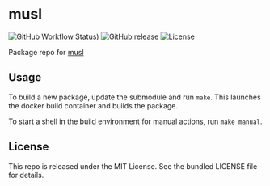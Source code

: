 musl
==========

[![GitHub Workflow Status](https://img.shields.io/github/workflow/status/amylum/musl/Build)](https://github.com/amylum/musl/actions))
[![GitHub release](https://img.shields.io/github/release/amylum/musl.svg)](https://github.com/amylum/musl/releases)
[![License](https://img.shields.io/github/license/amylum/musl)](https://github.com/amylum/musl/blob/master/LICENSE)

Package repo for [musl](http://www.musl-libc.org/)

## Usage

To build a new package, update the submodule and run `make`. This launches the docker build container and builds the package.

To start a shell in the build environment for manual actions, run `make manual`.

## License

This repo is released under the MIT License. See the bundled LICENSE file for details.

